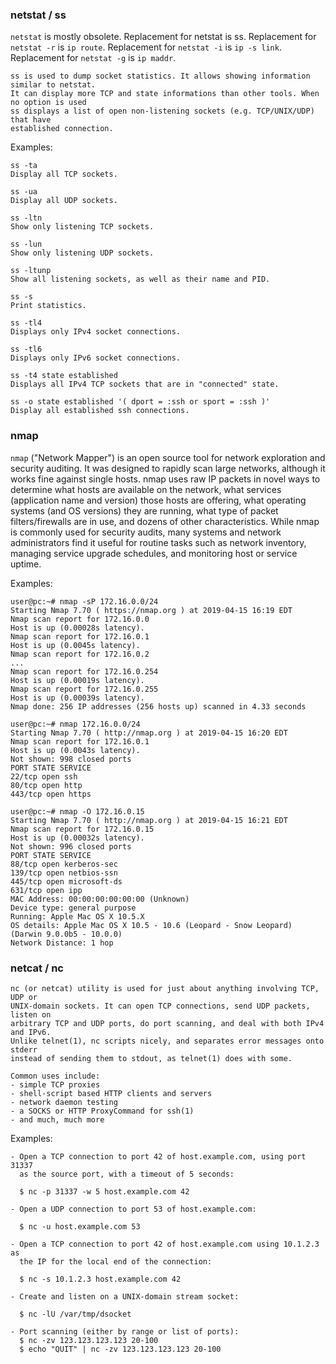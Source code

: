 ### netstat / ss

`netstat` is mostly obsolete. Replacement for netstat is ss. 
Replacement for `netstat -r` is `ip route`. 
Replacement for  `netstat -i` is `ip -s link`. 
Replacement for `netstat -g` is `ip maddr`.

```
ss is used to dump socket statistics. It allows showing information similar to netstat. 
It can display more TCP and state informations than other tools. When no option is used 
ss displays a list of open non-listening sockets (e.g. TCP/UNIX/UDP) that have 
established connection.
```

Examples:
```
ss -ta
Display all TCP sockets.

ss -ua
Display all UDP sockets.

ss -ltn
Show only listening TCP sockets.

ss -lun
Show only listening UDP sockets.

ss -ltunp
Show all listening sockets, as well as their name and PID.

ss -s
Print statistics.

ss -tl4
Displays only IPv4 socket connections.

ss -tl6
Displays only IPv6 socket connections.

ss -t4 state established
Displays all IPv4 TCP sockets that are in "connected" state.

ss -o state established '( dport = :ssh or sport = :ssh )'
Display all established ssh connections.
```

### nmap

`nmap` ("Network Mapper") is an open source tool for network exploration and security 
auditing. It was designed to rapidly scan large networks, although it works fine 
against single hosts. nmap uses raw IP packets in novel ways to determine what hosts 
are available on the network, what services (application name and version) those 
hosts are offering, what operating systems (and OS versions) they are running, what 
type of packet filters/firewalls are in use, and dozens of other characteristics. 
While nmap is commonly used for security audits, many systems and network administrators 
find it useful for routine tasks such as network inventory, managing service upgrade 
schedules, and monitoring host or service uptime.

Examples:
```console
user@pc:~# nmap -sP 172.16.0.0/24
Starting Nmap 7.70 ( https://nmap.org ) at 2019-04-15 16:19 EDT
Nmap scan report for 172.16.0.0
Host is up (0.00028s latency).
Nmap scan report for 172.16.0.1
Host is up (0.0045s latency).
Nmap scan report for 172.16.0.2
...
Nmap scan report for 172.16.0.254
Host is up (0.00019s latency).
Nmap scan report for 172.16.0.255
Host is up (0.00039s latency).
Nmap done: 256 IP addresses (256 hosts up) scanned in 4.33 seconds

user@pc:~# nmap 172.16.0.0/24
Starting Nmap 7.70 ( http://nmap.org ) at 2019-04-15 16:20 EDT
Nmap scan report for 172.16.0.1
Host is up (0.0043s latency).
Not shown: 998 closed ports
PORT STATE SERVICE
22/tcp open ssh
80/tcp open http
443/tcp open https

user@pc:~# nmap -O 172.16.0.15
Starting Nmap 7.70 ( http://nmap.org ) at 2019-04-15 16:21 EDT
Nmap scan report for 172.16.0.15
Host is up (0.00032s latency).
Not shown: 996 closed ports
PORT STATE SERVICE
88/tcp open kerberos-sec
139/tcp open netbios-ssn
445/tcp open microsoft-ds
631/tcp open ipp
MAC Address: 00:00:00:00:00:00 (Unknown)
Device type: general purpose
Running: Apple Mac OS X 10.5.X
OS details: Apple Mac OS X 10.5 - 10.6 (Leopard - Snow Leopard) (Darwin 9.0.0b5 - 10.0.0)
Network Distance: 1 hop
```

### netcat / nc

```
nc (or netcat) utility is used for just about anything involving TCP, UDP or
UNIX-domain sockets. It can open TCP connections, send UDP packets, listen on 
arbitrary TCP and UDP ports, do port scanning, and deal with both IPv4 and IPv6. 
Unlike telnet(1), nc scripts nicely, and separates error messages onto stderr 
instead of sending them to stdout, as telnet(1) does with some.
     
Common uses include:
- simple TCP proxies
- shell-script based HTTP clients and servers
- network daemon testing
- a SOCKS or HTTP ProxyCommand for ssh(1)
- and much, much more
```

Examples:
```
- Open a TCP connection to port 42 of host.example.com, using port 31337
  as the source port, with a timeout of 5 seconds:

  $ nc -p 31337 -w 5 host.example.com 42

- Open a UDP connection to port 53 of host.example.com:

  $ nc -u host.example.com 53

- Open a TCP connection to port 42 of host.example.com using 10.1.2.3 as 
  the IP for the local end of the connection:

  $ nc -s 10.1.2.3 host.example.com 42

- Create and listen on a UNIX-domain stream socket:

  $ nc -lU /var/tmp/dsocket

- Port scanning (either by range or list of ports):
  $ nc -zv 123.123.123.123 20-100
  $ echo "QUIT" | nc -zv 123.123.123.123 20-100
```




